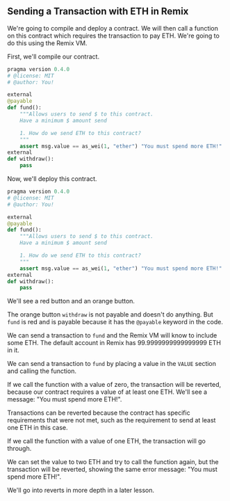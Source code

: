 ## Sending a Transaction with ETH in Remix

We're going to compile and deploy a contract. We will then call a function on this contract which requires the transaction to pay ETH. We're going to do this using the Remix VM.

First, we'll compile our contract.

```python
pragma version 0.4.0
# @license: MIT
# @author: You!

external
@payable
def fund():
    """Allows users to send $ to this contract.
    Have a minimum $ amount send

    1. How do we send ETH to this contract?
    """
    assert msg.value == as_wei(1, "ether") "You must spend more ETH!"
external
def withdraw():
    pass
```

Now, we'll deploy this contract.

```python
pragma version 0.4.0
# @license: MIT
# @author: You!

external
@payable
def fund():
    """Allows users to send $ to this contract.
    Have a minimum $ amount send

    1. How do we send ETH to this contract?
    """
    assert msg.value == as_wei(1, "ether") "You must spend more ETH!"
external
def withdraw():
    pass
```

We'll see a red button and an orange button.

The orange button `withdraw` is not payable and doesn't do anything. But `fund` is red and is payable because it has the `@payable` keyword in the code.

We can send a transaction to `fund` and the Remix VM will know to include some ETH. The default account in Remix has 99.9999999999999999 ETH in it.

We can send a transaction to `fund` by placing a value in the `VALUE` section and calling the function.

If we call the function with a value of zero, the transaction will be reverted, because our contract requires a value of at least one ETH. We'll see a message: "You must spend more ETH!".

Transactions can be reverted because the contract has specific requirements that were not met, such as the requirement to send at least one ETH in this case.

If we call the function with a value of one ETH, the transaction will go through.

We can set the value to two ETH and try to call the function again, but the transaction will be reverted, showing the same error message: "You must spend more ETH!".

We'll go into reverts in more depth in a later lesson.
